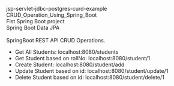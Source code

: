 jsp-servlet-jdbc-postgres-curd-example <br>
CRUD_Operation_Using_Spring_Boot<br>
Fist Spring Boot project<br>
Spring Boot Data JPA<br>
<br>
SpringBoot REST API CRUD Operations. <br>
* Get All Students: localhost:8080/students <br>
* Get Student based on rollNo: localhost:8080/student/1 <br>
* Create Student: localhost:8080/student/add <br>
* Update Student based on id: localhost:8080/student/update/1 <br>
* Delete Student based on id: localhost:8080/student/delete/1 <br>
